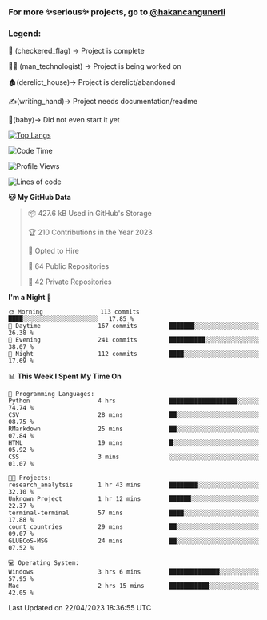 ### For more ✨serious✨ projects, go to [@hakancangunerli](https://github.com/hakancangunerli)


### Legend:


🏁 (checkered_flag) -> Project is complete

👨‍💻 (man_technologist)   -> Project is being worked on

🏚️(derelict_house)-> Project is derelict/abandoned

✍️(writing_hand)-> Project needs documentation/readme

👶(baby)-> Did not even start it yet

[![Top Langs](https://github-readme-stats.vercel.app/api/top-langs/?username=johngunerli&layout=compact&hide=tex,html,shell,CSS&langs_count=10&exclude_repo=2015-csharp)](https://github.com/anuraghazra/github-readme-stats)


<!--START_SECTION:waka-->
![Code Time](http://img.shields.io/badge/Code%20Time-420%20hrs%2033%20mins-blue)

![Profile Views](http://img.shields.io/badge/Profile%20Views-24-blue)

![Lines of code](https://img.shields.io/badge/From%20Hello%20World%20I%27ve%20Written-3.7%20million%20lines%20of%20code-blue)

**🐱 My GitHub Data** 

> 📦 427.6 kB Used in GitHub's Storage 
 > 
> 🏆 210 Contributions in the Year 2023
 > 
> 💼 Opted to Hire
 > 
> 📜 64 Public Repositories 
 > 
> 🔑 42 Private Repositories 
 > 
**I'm a Night 🦉** 

```text
🌞 Morning                113 commits         ████░░░░░░░░░░░░░░░░░░░░░   17.85 % 
🌆 Daytime                167 commits         ███████░░░░░░░░░░░░░░░░░░   26.38 % 
🌃 Evening                241 commits         ██████████░░░░░░░░░░░░░░░   38.07 % 
🌙 Night                  112 commits         ████░░░░░░░░░░░░░░░░░░░░░   17.69 % 
```


📊 **This Week I Spent My Time On** 

```text
💬 Programming Languages: 
Python                   4 hrs               ███████████████████░░░░░░   74.74 % 
CSV                      28 mins             ██░░░░░░░░░░░░░░░░░░░░░░░   08.75 % 
RMarkdown                25 mins             ██░░░░░░░░░░░░░░░░░░░░░░░   07.84 % 
HTML                     19 mins             █░░░░░░░░░░░░░░░░░░░░░░░░   05.92 % 
CSS                      3 mins              ░░░░░░░░░░░░░░░░░░░░░░░░░   01.07 % 

🐱‍💻 Projects: 
research_analytsis       1 hr 43 mins        ████████░░░░░░░░░░░░░░░░░   32.10 % 
Unknown Project          1 hr 12 mins        ██████░░░░░░░░░░░░░░░░░░░   22.37 % 
terminal-terminal        57 mins             ████░░░░░░░░░░░░░░░░░░░░░   17.88 % 
count_countries          29 mins             ██░░░░░░░░░░░░░░░░░░░░░░░   09.07 % 
GLUECoS-MSG              24 mins             ██░░░░░░░░░░░░░░░░░░░░░░░   07.52 % 

💻 Operating System: 
Windows                  3 hrs 6 mins        ██████████████░░░░░░░░░░░   57.95 % 
Mac                      2 hrs 15 mins       ███████████░░░░░░░░░░░░░░   42.05 % 
```


 Last Updated on 22/04/2023 18:36:55 UTC
<!--END_SECTION:waka-->



